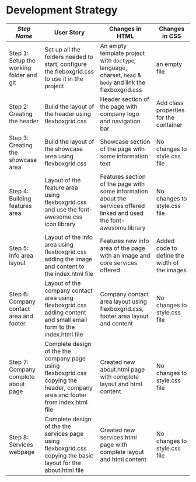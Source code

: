 # Development Strategy


| _Step Name_ | User Story | Changes in HTML | Changes in CSS |
| --- | --- | --- | --- |
| Step 1: Setup the working folder and git | Set up all the folders needed to start, configure the fleboxgrid.css to use it in the project | An empty template project with `doctype`, language, charset, `head` & `body` and link the flexboxgrid.css | an empty file |
| Step 2: Creating the header | Build the layout of the header using flexboxgrid.css | Header section of the page with company logo and navigation bar | Add class properties for the container |
| Step 3: Creating the showcase area | Build the layout of the showcase area using flexboxgrid.css | Showcase section of the page with some information text | No changes to style.css file |
| Step 4: Building features area | Layout of the feature area using flexboxgrid.css and use the font-awesome.css icon library | Features section of the page with some information about the services offered linked and used the font-awesome library | No changes to style.css file |
| Step 5: Info area layout | Layout of the info area using flexboxgrid.css adding the image and content to the index.html file | Features new info area of the page with an image and core services offered | Added code to define the width of the images |
| Step 6: Company contact area and footer | Layout of the company contact area using flexboxgrid.css adding content and small email form to the index.html file | Company contact area layout using flexboxgrid.css, footer area layout and content | No changes to style.css file |
| Step 7: Company complete about page | Complete design of the the company page using flexboxgrid.css copying the header, company area and footer from index.html file | Created new about.html page with complete layout and html content | No changes to style.css file |
| Step 8: Services webpage | Complete design of the the services page using flexboxgrid.css copying the basic layout for the about.html file | Created new services.html page with complete layout and html content | No changes to style.css file |